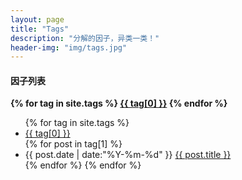 ```yaml
---
layout: page
title: "Tags"
description: "分解的因子，异类一类！"
header-img: "img/tags.jpg"
---
```


<style type="text/css">
    .tag-top{
        list-style:none;
        font-weight:bold;
    };
    .listing-seperator{
        list-style:none;
        font-weight:bold;
    };
</style>

#### 因子列表

<div id='tag_cloud' class="tag-top">
{% for tag in site.tags %}
<a href="#{{ tag[0] }}" title="{{ tag[0] }}" rel="{{ tag[1].size }}">{{ tag[0] }}</a>
{% endfor %}
</div>

<ul class="listing">
{% for tag in site.tags %}
  <li class="listing-seperator" id="{{ tag[0] }}">
  <a href="#top" title="{{ tag[0] }}" rel="{{ tag[1].site}}">{{ tag[0] }}</a>
  </li>
{% for post in tag[1] %}
  <li class="listing-item">
  <time datetime="{{ post.date | date:"%Y-%m-%d" }}">{{ post.date | date:"%Y-%m-%d" }}</time>
  <a href="{{ post.url }}" title="{{ post.title }}">{{ post.title }}</a>
  </li>
{% endfor %}
{% endfor %}
</ul>

<script src="/media/js/jquery.tagcloud.js" type="text/javascript" charset="utf-8"></script>
<script language="javascript">
$.fn.tagcloud.defaults = {
    size: {start: 1, end: 1, unit: 'em'},
      color: {start: '#f8e0e6', end: '#ff3333'}
};

$(function () {
    $('#tag_cloud a').tagcloud();
});
</script>
